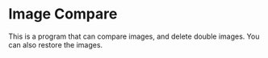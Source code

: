 # Image Compare

This is a program that can compare images, and delete double images. 
You can also restore the images. 
